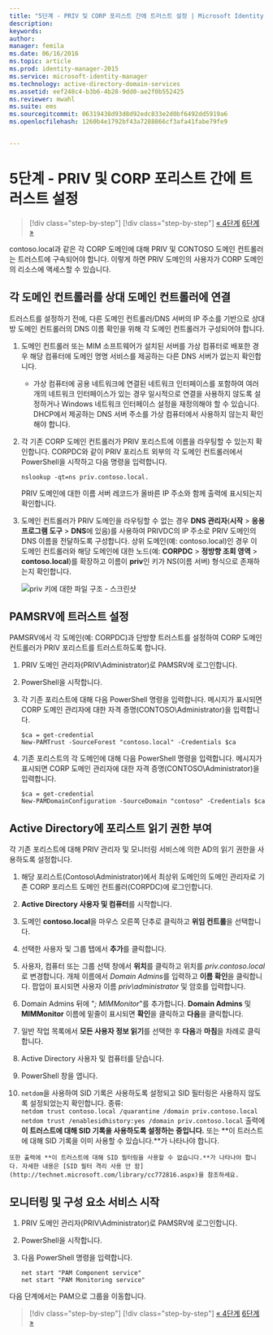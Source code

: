 ```yaml
---
title: "5단계 - PRIV 및 CORP 포리스트 간에 트러스트 설정 | Microsoft Identity Manager"
description: 
keywords: 
author: 
manager: femila
ms.date: 06/16/2016
ms.topic: article
ms.prod: identity-manager-2015
ms.service: microsoft-identity-manager
ms.technology: active-directory-domain-services
ms.assetid: eef248c4-b3b6-4b28-9dd0-ae2f0b552425
ms.reviewer: mwahl
ms.suite: ems
ms.sourcegitcommit: 06319438d93d8d92edc833e2d0bf6492dd5919a6
ms.openlocfilehash: 1260b4e1792bf43a7288866cf3afa41fabe79fe9


---
```


# 5단계 - PRIV 및 CORP 포리스트 간에 트러스트 설정

>[!div class="step-by-step"]
[!div class="step-by-step"] [« 4단계](step-4-install-mim-components-on-pam-server.md)
[6단계 »](step-6-transition-group-to-pam.md)


contoso.local과 같은 각 CORP 도메인에 대해 PRIV 및 CONTOSO 도메인 컨트롤러는 트러스트에 구속되어야 합니다. 이렇게 하면 PRIV 도메인의 사용자가 CORP 도메인의 리소스에 액세스할 수 있습니다.

## 각 도메인 컨트롤러를 상대 도메인 컨트롤러에 연결

트러스트를 설정하기 전에, 다른 도메인 컨트롤러/DNS 서버의 IP 주소를 기반으로 상대방 도메인 컨트롤러의 DNS 이름 확인을 위해 각 도메인 컨트롤러가 구성되어야 합니다.

1.  도메인 컨트롤러 또는 MIM 소프트웨어가 설치된 서버를 가상 컴퓨터로 배포한 경우 해당 컴퓨터에 도메인 명명 서비스를 제공하는 다른 DNS 서버가 없는지 확인합니다.
    - 가상 컴퓨터에 공용 네트워크에 연결된 네트워크 인터페이스를 포함하여 여러 개의 네트워크 인터페이스가 있는 경우 일시적으로 연결을 사용하지 않도록 설정하거나 Windows 네트워크 인터페이스 설정을 재정의해야 할 수 있습니다. DHCP에서 제공하는 DNS 서버 주소를 가상 컴퓨터에서 사용하지 않는지 확인해야 합니다.

2.  각 기존 CORP 도메인 컨트롤러가 PRIV 포리스트에 이름을 라우팅할 수 있는지 확인합니다. CORPDC와 같이 PRIV 포리스트 외부의 각 도메인 컨트롤러에서 PowerShell을 시작하고 다음 명령을 입력합니다.

    ```
    nslookup -qt=ns priv.contoso.local.
    ```
    PRIV 도메인에 대한 이름 서버 레코드가 올바른 IP 주소와 함께 출력에 표시되는지 확인합니다.

3.  도메인 컨트롤러가 PRIV 도메인을 라우팅할 수 없는 경우 **DNS 관리자**(**시작** > **응용 프로그램 도구** > **DNS**에 있음)를 사용하여 PRIVDC의 IP 주소로 PRIV 도메인의 DNS 이름을 전달하도록 구성합니다. 상위 도메인(예: contoso.local)인 경우 이 도메인 컨트롤러와 해당 도메인에 대한 노드(예: **CORPDC** > **정방향 조회 영역** > **contoso.local**)를 확장하고 이름이 **priv**인 키가 NS(이름 서버) 형식으로 존재하는지 확인합니다.

    ![priv 키에 대한 파일 구조 - 스크린샷](./media/PAM_GS_DNS_Manager.png)

## PAMSRV에 트러스트 설정

PAMSRV에서 각 도메인(예: CORPDC)과 단방향 트러스트를 설정하여 CORP 도메인 컨트롤러가 PRIV 포리스트를 트러스트하도록 합니다.

1. PRIV 도메인 관리자(PRIV\Administrator)로 PAMSRV에 로그인합니다.

2.  PowerShell을 시작합니다.

3.  각 기존 포리스트에 대해 다음 PowerShell 명령을 입력합니다. 메시지가 표시되면 CORP 도메인 관리자에 대한 자격 증명(CONTOSO\Administrator)을 입력합니다.

    ```
    $ca = get-credential
    New-PAMTrust -SourceForest "contoso.local" -Credentials $ca
    ```

4.  기존 포리스트의 각 도메인에 대해 다음 PowerShell 명령을 입력합니다. 메시지가 표시되면 CORP 도메인 관리자에 대한 자격 증명(CONTOSO\Administrator)을 입력합니다.

    ```
    $ca = get-credential
    New-PAMDomainConfiguration -SourceDomain "contoso" -Credentials $ca
    ```

## Active Directory에 포리스트 읽기 권한 부여

각 기존 포리스트에 대해 PRIV 관리자 및 모니터링 서비스에 의한 AD의 읽기 권한을 사용하도록 설정합니다.

1.  해당 포리스트(Contoso\Administrator)에서 최상위 도메인의 도메인 관리자로 기존 CORP 포리스트 도메인 컨트롤러(CORPDC)에 로그인합니다.  
2.  **Active Directory 사용자 및 컴퓨터**를 시작합니다.  
3.  도메인 **contoso.local**을 마우스 오른쪽 단추로 클릭하고 **위임 컨트롤**을 선택합니다.  
4.  선택한 사용자 및 그룹 탭에서 **추가**를 클릭합니다.  
5.  사용자, 컴퓨터 또는 그룹 선택 창에서 **위치**를 클릭하고 위치를 *priv.contoso.local*로 변경합니다.  개체 이름에서 *Domain Admins*를 입력하고 **이름 확인**을 클릭합니다. 팝업이 표시되면 사용자 이름 *priv\administrator* 및 암호를 입력합니다.  
6.  Domain Admins 뒤에 "*; MIMMonitor*"를 추가합니다. **Domain Admins** 및 **MIMMonitor** 이름에 밑줄이 표시되면 **확인**을 클릭하고 **다음**을 클릭합니다.  
7.  일반 작업 목록에서 **모든 사용자 정보 읽기**를 선택한 후 **다음**과 **마침**을 차례로 클릭합니다.  
8.  Active Directory 사용자 및 컴퓨터를 닫습니다.

9.  PowerShell 창을 엽니다.  
10.  `netdom`을 사용하여 SID 기록은 사용하도록 설정되고 SID 필터링은 사용하지 않도록 설정되었는지 확인합니다. 종류:  
    ```
    netdom trust contoso.local /quarantine /domain priv.contoso.local
    netdom trust /enablesidhistory:yes /domain priv.contoso.local
    ```
    출력에 **이 트러스트에 대해 SID 기록을 사용하도록 설정하는 중입니다.** 또는 **이 트러스트에 대해 SID 기록을 이미 사용할 수 있습니다.**가 나타나야 합니다.

    또한 출력에 **이 트러스트에 대해 SID 필터링을 사용할 수 없습니다.**가 나타나야 합니다. 자세한 내용은 [SID 필터 격리 사용 안 함](http://technet.microsoft.com/library/cc772816.aspx)을 참조하세요.

## 모니터링 및 구성 요소 서비스 시작

1.  PRIV 도메인 관리자(PRIV\Administrator)로 PAMSRV에 로그인합니다.

2.  PowerShell을 시작합니다.

3.  다음 PowerShell 명령을 입력합니다.

    ```
    net start "PAM Component service"
    net start "PAM Monitoring service"
    ```

다음 단계에서는 PAM으로 그룹을 이동합니다.

>[!div class="step-by-step"]
[!div class="step-by-step"] [« 4단계](step-4-install-mim-components-on-pam-server.md)
[6단계 »](step-6-transition-group-to-pam.md)



<!--HONumber=Jul16_HO2-->


